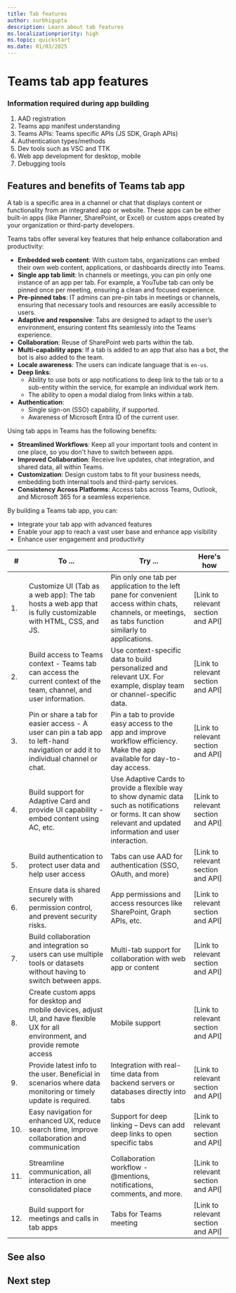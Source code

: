 ```yaml
---
title: Tab features
author: surbhigupta
description: Learn about tab features
ms.localizationpriority: high
ms.topic: quickstart
ms.date: 01/03/2025
---
```


# Teams tab app features

<!--
:::image type="content" source="../../assets/images/tab-images/tab-progress-2.png" alt-text="tab progress 2":::

1. Understand key concepts and prerequisites:
    - Introduction to Tabs, authentication and permissions for access to Graph APIs, and User authentication with AAD.
2. Set up Environment:
    - M365 Dev account
    - AAD app
    - TTK for VSC: Install TTK and set up project using the toolkit
3. Create a basic tab app [Add link to how-to guide]
4. Set up Web app
    - Set up SPA or HTML content of the tab
    - Design for desktop and mobile
    - Use support for Adaptor Card, deep links, and more to structure content, format, navigation in the app
5. Configure app in Teams using app manifest
    - Define tab ID, scope, and website and content URLs
    - Example of app manifest code snippet
6. Add authentication (optional step)
    - Cross-link to authentication module
    - Code snippet or examples, if and as needed
7. Add support for building tabs for Teams Meetings
    - Cross-link to Build tabs for meetings page
    - Code snippet or examples, if and as needed
8. Test and debug app
9. Publish app
-->

### Information required during app building

1. AAD registration
2. Teams app manifest understanding
3. Teams APIs: Teams specific APIs (JS SDK, Graph APIs)
4. Authentication types/methods
5. Dev tools such as VSC and TTK
6. Web app development for desktop, mobile
7. Debugging tools

## Features and benefits of Teams tab app

A tab is a specific area in a channel or chat that displays content or functionality from an integrated app or website. These apps can be either built-in apps (like Planner, SharePoint, or Excel) or custom apps created by your organization or third-party developers.

Teams tabs offer several key features that help enhance collaboration and productivity:

- **Embedded web content**: With custom tabs, organizations can embed their own web content, applications, or dashboards directly into Teams.
- **Single app tab limit**: In channels or meetings, you can pin only one instance of an app per tab. For example, a YouTube tab can only be pinned once per meeting, ensuring a clean and focused experience.
- **Pre-pinned tabs**: IT admins can pre-pin tabs in meetings or channels, ensuring that necessary tools and resources are easily accessible to users.
- **Adaptive and responsive**: Tabs are designed to adapt to the user’s environment, ensuring content fits seamlessly into the Teams experience.
- **Collaboration**: Reuse of SharePoint web parts within the tab.
- **Multi-capability apps**: If a tab is added to an app that also has a bot, the bot is also added to the team.
- **Locale awareness**: The users can indicate language that is `en-us`.
- **Deep links**:
  - Ability to use bots or app notifications to deep link to the tab or to a sub-entity within the service, for example an individual work item.
  - The ability to open a modal dialog from links within a tab.
- **Authentication**:
  - Single sign-on (SSO) capability, if supported.
  - Awareness of Microsoft Entra ID of the current user.

Using tab apps in Teams has the following benefits:

- **Streamlined Workflows**: Keep all your important tools and content in one place, so you don't have to switch between apps.
- **Improved Collaboration**: Receive live updates, chat integration, and shared data, all within Teams.
- **Customization**: Design custom tabs to fit your business needs, embedding both internal tools and third-party services.
- **Consistency Across Platforms**: Access tabs across Teams, Outlook, and Microsoft 365 for a seamless experience.

By building a Teams tab app, you can:

- Integrate your tab app with advanced features
- Enable your app to reach a vast user base and enhance app visibility
- Enhance user engagement and productivity

| # | To ... | Try ... | Here's how |
| --- | --- | --- | --- |
| 1. | Customize UI (Tab as a web app): The tab hosts a web app that is fully customizable with HTML, CSS, and JS. | Pin only one tab per application to the left pane for convenient access within chats, channels, or meetings, as tabs function similarly to applications. | [Link to relevant section and API] |
| 2. | Build access to Teams context - Teams tab can access the current context of the team, channel, and user information. | Use context-specific data to build personalized and relevant UX. For example, display team or channel-specific data. | [Link to relevant section and API] |
| 3. | Pin or share a tab for easier access - A user can pin a tab app to left-hand navigation or add it to individual channel or chat. | Pin a tab to provide easy access to the app and improve workflow efficiency. Make the app available for day-to-day access. | [Link to relevant section and API] |
| 4. | Build support for Adaptive Card and provide UI capability - embed content using AC, etc. | Use Adaptive Cards to provide a flexible way to show dynamic data such as notifications or forms.  It can show relevant and updated information and user interaction. | [Link to relevant section and API] |
| 5. | Build authentication to protect user data and help user access | Tabs can use AAD for authentication (SSO, OAuth, and more) | [Link to relevant section and API] |
| 6. | Ensure data is shared securely with permission control, and prevent security risks. | App permissions and access resources like SharePoint, Graph APIs, etc. | [Link to relevant section and API] |
| 7. | Build collaboration and integration so users can use multiple tools or datasets without having to switch between apps. | Multi-tab support for collaboration with web app or content | [Link to relevant section and API] |
| 8. | Create custom apps for desktop and mobile devices, adjust UI, and have flexible UX for all environment, and provide remote access | Mobile support | [Link to relevant section and API] |
| 9. | Provide latest info to the user. Beneficial in scenarios where data monitoring or timely update is required. | Integration with real-time data from backend servers or databases directly into tabs | [Link to relevant section and API] |
| 10. | Easy navigation for enhanced UX, reduce search time, improve collaboration and communication | Support for deep linking – Devs can add deep links to open specific tabs | [Link to relevant section and API] |
| 11. | Streamline communication, all interaction in one consolidated place | Collaboration workflow - @mentions, notifications, comments, and more. | [Link to relevant section and API] |
| 12. | Build support for meetings and calls in tab apps | Tabs for Teams meeting | [Link to relevant section and API] |

## See also

## Next step
